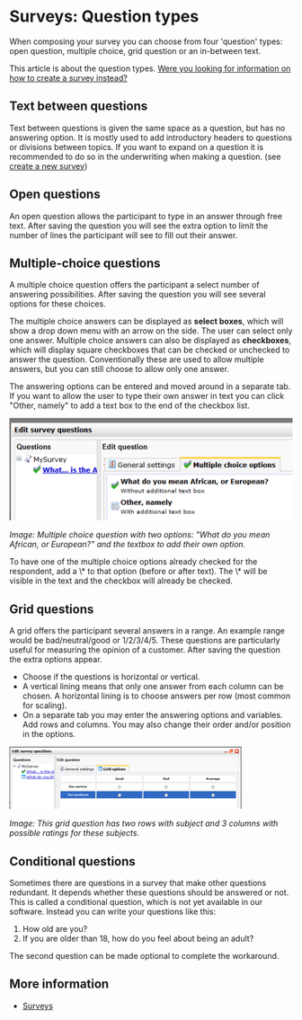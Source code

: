 # Surveys: Question types

When composing your survey you can choose from four 'question' types: open
question, multiple choice, grid question or an in-between text.

This article is about the question types. 
[Were you looking for information on how to create a survey
instead?](./surveys-create.md)

## Text between questions

Text between questions is given the same space as a question, but has no
answering option. It is mostly used to add introductory headers to
questions or divisions between topics. If you want to expand on a question it 
is recommended to do so in the underwriting when making a question. (see 
[create a new survey](./surveys-create.md))

## Open questions

An open question allows the participant to type in an answer through
free text. After saving the question you will see the extra option to limit the
number of lines the participant will see to fill out their answer.

## Multiple-choice questions

A multiple choice question offers the participant a select number of
answering possibilities. After saving the question you will see several
options for these choices.

The multiple choice answers can be displayed as **select boxes**, which
will show a drop down menu with an arrow on the side. The user can select 
only one answer.
Multiple choice answers can also be displayed as **checkboxes**, which 
will display square checkboxes that can be checked or unchecked to answer 
the question. Conventionally these are used to allow multiple answers, but 
you can still choose to allow only one answer.

The answering options can be entered and moved around in a separate tab. 
If you want to allow the user to type their own answer in text you can click 
"Other, namely" to add a text box to the end of the checkbox list.

![Multiple choice question](../images/multipleoptions.png)

*Image: Multiple choice question with two options: "What do you mean African, or European?" 
and the textbox to add their own option.*

To have one of the multiple choice options already checked for the
respondent, add a \\\* to that option (before or after text). The \\\* will
be visible in the text and the checkbox will already be checked.

## Grid questions

A grid offers the participant several answers in a range. An example range would 
be bad/neutral/good or 1/2/3/4/5. These questions are particularly useful for 
measuring the opinion of a customer. After saving the question the extra options 
appear.

- Choose if the questions is horizontal or vertical.
- A vertical lining means that only one answer from each column can be
chosen. A horizontal lining is to choose answers per row (most common for scaling).
- On a separate tab you may enter the answering options and variables. 
Add rows and columns. You may also change their order and/or position in the options.

![Creating a grid question](../images/gridquestion.png)

*Image: This grid question has two rows with subject and 3 columns with 
possible ratings for these subjects.*

## Conditional questions

Sometimes there are questions in a survey that make other questions 
redundant. It depends whether these questions should be answered or not. 
This is called a conditional question, which is not yet available in 
our software. Instead you can write your questions like this:

1. How old are you?
2. If you are older than 18, how do you feel about being an adult?

The second question can be made optional to complete the workaround.

## More information

* [Surveys](./surveys)
